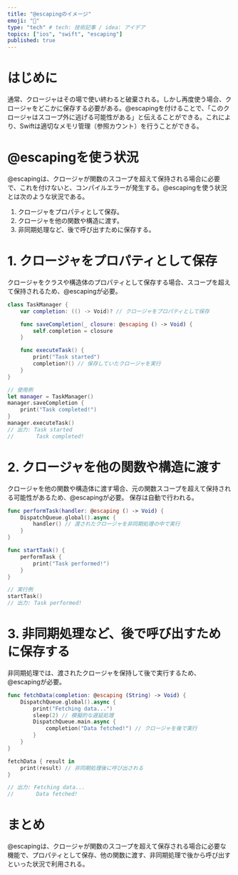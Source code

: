 ```yaml
---
title: "@escapingのイメージ"
emoji: "🛴"
type: "tech" # tech: 技術記事 / idea: アイデア
topics: ["ios", "swift", "escaping"]
published: true
---
```

# はじめに
通常、クロージャはその場で使い終わると破棄される。しかし再度使う場合、クロージャをどこかに保存する必要がある。@escapingを付けることで、「このクロージャはスコープ外に逃げる可能性がある」と伝えることができる。これにより、Swiftは適切なメモリ管理（参照カウント）を行うことができる。

# @escapingを使う状況
@escapingは、クロージャが関数のスコープを超えて保持される場合に必要で、これを付けないと、コンパイルエラーが発生する。@escapingを使う状況とは次のような状況である。
1. クロージャをプロパティとして保存。
2. クロージャを他の関数や構造に渡す。
3. 非同期処理など、後で呼び出すために保存する。

# 1. クロージャをプロパティとして保存
クロージャをクラスや構造体のプロパティとして保存する場合、スコープを超えて保持されるため、@escapingが必要。
```swift
class TaskManager {
    var completion: (() -> Void)? // クロージャをプロパティとして保存

    func saveCompletion(_ closure: @escaping () -> Void) {
        self.completion = closure
    }

    func executeTask() {
        print("Task started")
        completion?() // 保存していたクロージャを実行
    }
}

// 使用例
let manager = TaskManager()
manager.saveCompletion {
    print("Task completed!")
}
manager.executeTask()
// 出力: Task started
//       Task completed!
```

# 2. クロージャを他の関数や構造に渡す
クロージャを他の関数や構造体に渡す場合、元の関数スコープを超えて保持される可能性があるため、@escapingが必要。
保存は自動で行われる。
```swift
func performTask(handler: @escaping () -> Void) {
    DispatchQueue.global().async {
        handler() // 渡されたクロージャを非同期処理の中で実行
    }
}

func startTask() {
    performTask {
        print("Task performed!")
    }
}

// 実行例
startTask()
// 出力: Task performed!
```

# 3. 非同期処理など、後で呼び出すために保存する
非同期処理では、渡されたクロージャを保持して後で実行するため、@escapingが必要。
```swift
func fetchData(completion: @escaping (String) -> Void) {
    DispatchQueue.global().async {
        print("Fetching data...")
        sleep(2) // 模擬的な遅延処理
        DispatchQueue.main.async {
            completion("Data fetched!") // クロージャを後で実行
        }
    }
}

fetchData { result in
    print(result) // 非同期処理後に呼び出される
}

// 出力: Fetching data...
//       Data fetched!
```

# まとめ
@escapingは、クロージャが関数のスコープを超えて保存される場合に必要な機能で、プロパティとして保存、他の関数に渡す、非同期処理で後から呼び出すといった状況で利用される。